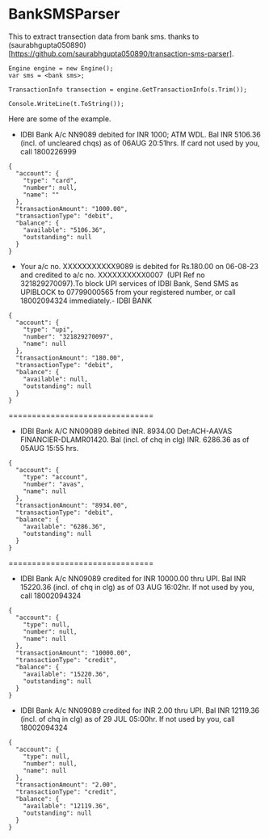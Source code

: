 # BankSMSParser
This to extract transection data from bank sms. thanks to (saurabhgupta050890)[https://github.com/saurabhgupta050890/transaction-sms-parser].

```
Engine engine = new Engine();
var sms = <bank sms>;

TransactionInfo transection = engine.GetTransactionInfo(s.Trim());

Console.WriteLine(t.ToString());
```

Here are some of the example.

* IDBI Bank A/c NN9089 debited for INR 1000; ATM WDL. Bal INR 5106.36 (incl. of uncleared chqs) as of 06AUG 20:51hrs. If card not used by you, call 1800226999
```
{
  "account": {
    "type": "card",
    "number": null,
    "name": ""
  },
  "transactionAmount": "1000.00",
  "transactionType": "debit",
  "balance": {
    "available": "5106.36",
    "outstanding": null
  }
}
```
* Your a/c no. XXXXXXXXXXX9089 is debited for Rs.180.00 on 06-08-23 and credited to a/c no. XXXXXXXXXX0007  (UPI Ref no 321829270097).To block UPI services of IDBI Bank, Send SMS as UPIBLOCK <type your mobile no> to 07799000565 from your registered number, or call 18002094324 immediately.- IDBI BANK
```
{
  "account": {
    "type": "upi",
    "number": "321829270097",
    "name": null
  },
  "transactionAmount": "180.00",
  "transactionType": "debit",
  "balance": {
    "available": null,
    "outstanding": null
  }
}
```

===============================

* IDBI Bank A/C NN09089 debited INR. 8934.00 Det:ACH-AAVAS FINANCIER-DLAMR01420. Bal (incl. of chq in clg) INR. 6286.36 as of 05AUG 15:55 hrs.
```
{
  "account": {
    "type": "account",
    "number": "avas",
    "name": null
  },
  "transactionAmount": "8934.00",
  "transactionType": "debit",
  "balance": {
    "available": "6286.36",
    "outstanding": null
  }
}
```

===============================

* IDBI Bank A/c NN09089 credited for INR 10000.00 thru UPI. Bal INR 15220.36 (incl. of chq in clg) as of 03 AUG 16:02hr. If not used by you, call 18002094324
```
{
  "account": {
    "type": null,
    "number": null,
    "name": null
  },
  "transactionAmount": "10000.00",
  "transactionType": "credit",
  "balance": {
    "available": "15220.36",
    "outstanding": null
  }
}
```
* IDBI Bank A/c NN09089 credited for INR 2.00 thru UPI. Bal INR 12119.36 (incl. of chq in clg) as of 29 JUL 05:00hr. If not used by you, call 18002094324
```
{
  "account": {
    "type": null,
    "number": null,
    "name": null
  },
  "transactionAmount": "2.00",
  "transactionType": "credit",
  "balance": {
    "available": "12119.36",
    "outstanding": null
  }
}
```
